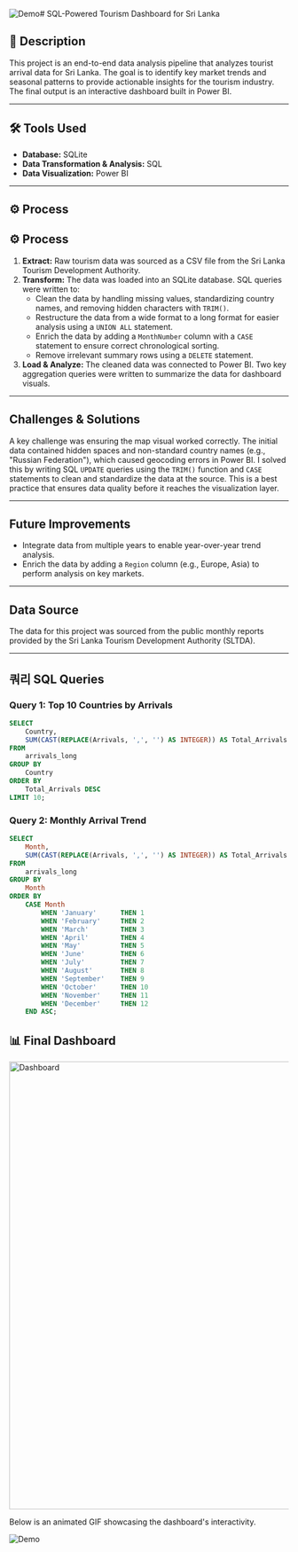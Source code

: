 ![Demo](https://github.com/user-attachments/assets/101807fa-50cf-4775-aaf9-3c0c84ad9de3)# SQL-Powered Tourism Dashboard for Sri Lanka

## 📖 Description

This project is an end-to-end data analysis pipeline that analyzes tourist arrival data for Sri Lanka. The goal is to identify key market trends and seasonal patterns to provide actionable insights for the tourism industry. The final output is an interactive dashboard built in Power BI.

---

## 🛠️ Tools Used

* **Database:** SQLite
* **Data Transformation & Analysis:** SQL
* **Data Visualization:** Power BI

---

## ⚙️ Process

## ⚙️ Process

1.  **Extract:** Raw tourism data was sourced as a CSV file from the Sri Lanka Tourism Development Authority.
2.  **Transform:** The data was loaded into an SQLite database. SQL queries were written to:
      * Clean the data by handling missing values, standardizing country names, and removing hidden characters with `TRIM()`.
      * Restructure the data from a wide format to a long format for easier analysis using a `UNION ALL` statement.
      * Enrich the data by adding a `MonthNumber` column with a `CASE` statement to ensure correct chronological sorting.
      * Remove irrelevant summary rows using a `DELETE` statement.
3.  **Load & Analyze:** The cleaned data was connected to Power BI. Two key aggregation queries were written to summarize the data for dashboard visuals.

-----

## Challenges & Solutions

A key challenge was ensuring the map visual worked correctly. The initial data contained hidden spaces and non-standard country names (e.g., "Russian Federation"), which caused geocoding errors in Power BI. I solved this by writing SQL `UPDATE` queries using the `TRIM()` function and `CASE` statements to clean and standardize the data at the source. This is a best practice that ensures data quality before it reaches the visualization layer.

-----

## Future Improvements

  * Integrate data from multiple years to enable year-over-year trend analysis.
  * Enrich the data by adding a `Region` column (e.g., Europe, Asia) to perform analysis on key markets.

-----

## Data Source

The data for this project was sourced from the public monthly reports provided by the Sri Lanka Tourism Development Authority (SLTDA).

-----

## 쿼리 SQL Queries

### Query 1: Top 10 Countries by Arrivals

```sql
SELECT
	Country,
	SUM(CAST(REPLACE(Arrivals, ',', '') AS INTEGER)) AS Total_Arrivals
FROM
	arrivals_long
GROUP BY
	Country
ORDER BY
	Total_Arrivals DESC
LIMIT 10;
```

### Query 2: Monthly Arrival Trend

```sql
SELECT
	Month,
	SUM(CAST(REPLACE(Arrivals, ',', '') AS INTEGER)) AS Total_Arrivals
FROM
	arrivals_long
GROUP BY
	Month
ORDER BY
	CASE Month
		WHEN 'January'  	THEN 1
		WHEN 'February' 	THEN 2
		WHEN 'March' 		THEN 3
		WHEN 'April' 		THEN 4
		WHEN 'May' 			THEN 5
		WHEN 'June' 		THEN 6
		WHEN 'July' 		THEN 7
		WHEN 'August' 		THEN 8
		WHEN 'September' 	THEN 9
		WHEN 'October' 		THEN 10
		WHEN 'November' 	THEN 11
		WHEN 'December' 	THEN 12
	END ASC;
```
## 📊 Final Dashboard


<img width="1478" height="808" alt="Dashboard" src="https://github.com/user-attachments/assets/38cdb840-3008-4019-a86c-3f9216b4c1fd" />

Below is an animated GIF showcasing the dashboard's interactivity.

![Demo](https://github.com/user-attachments/assets/61de801c-8a0d-4b9f-9bba-01ba46b96ec2)

